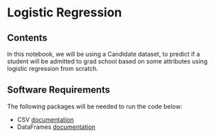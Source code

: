 # Logistic Regression
## Contents 
In this notebook, we will be using a Candidate dataset, to predict if a student will be admitted to grad school based on some attributes using logistic regression from scratch.

## Software Requirements
The following packages will be needed to run the code below: 

* CSV [documentation](https://csv.juliadata.org/stable/)
* DataFrames [documentation](https://dataframes.juliadata.org/stable/)
